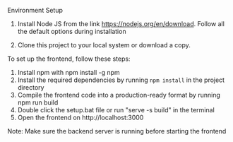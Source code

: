 Environment Setup
1. Install Node JS from the link https://nodejs.org/en/download. Follow all the default
options during installation

2. Clone this project to your local system or download a copy. 

To set up the frontend, follow these steps:
1. Install npm with npm install -g npm
2. Install the required dependencies by running `npm install` in the project directory
3. Compile the frontend code into a production-ready format by running npm run build
4. Double click the setup.bat file or run "serve -s build" in the terminal
5. Open the frontend on http://localhost:3000


Note: Make sure the backend server is running before starting the frontend

